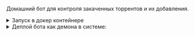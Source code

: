 Домашний бот для контроля закаченных торрентов и их добавления.

<details>

<summary>Запуск в докер контейнере</summary>

```
git clone git@github.com:catstyle1101/bot_home.git
cd bot_home
touch .env
echo TELEGRAM_TOKEN_MANHATTAN=1373035347:AAFKzpaiFHBTBLK0W1BwQAEVevOHw3u24ds >> .env
docker compose up -d --build
```

</details>

<details>
<summary>Деплой бота как демона в системе:</summary>

```
sudo tee /etc/systemd/system/bot.service << END
[Unit]
Description=Telegram bot
After=network.target

[Service]
Type=simple
User=ubuntu
Restart=always
WorkingDirectory=/home/ubuntu/code/bot_home/
Restart=on-failure
RestartSec=5
ExecStart=/bin/sh -c 'cd /home/ubuntu/code/bot_home/ && . ./env/bin/activate && pip install -r requirements.txt && python bot.py'

[Install]
WantedBy=multi-user.target
END

sudo systemctl daemon-reload
sudo systemctl enable bot.service
sudo systemctl start bot.service
```
</details>
